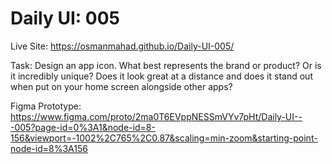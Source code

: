 # Daily UI: 005

Live Site: https://osmanmahad.github.io/Daily-UI-005/

Task: Design an app icon. What best represents the brand or product? Or is it incredibly unique? Does it look great at a distance and does it stand out when put on your home screen alongside other apps?

Figma Prototype: https://www.figma.com/proto/2ma0T6EVppNESSmVYv7pHt/Daily-UI---005?page-id=0%3A1&node-id=8-156&viewport=-1002%2C765%2C0.87&scaling=min-zoom&starting-point-node-id=8%3A156

